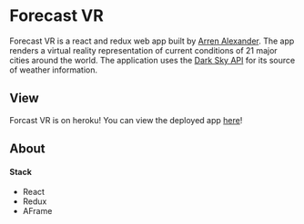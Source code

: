 # Forecast VR
Forecast VR is a react and redux web app built by [Arren Alexander]. The app renders a virtual reality representation of current conditions of 21 major cities around the world. The application uses the [Dark Sky API] for its source of weather information. 

## View
Forcast VR is on heroku! You can view the deployed app [here]!

## About
#### Stack
 * React
 * Redux
 * AFrame


[here]: https://forecast-vr.herokuapp.com
[Dark Sky API]: https://darksky.net/dev/docs
[Arren Alexander]: https://github.com/aalexander3
